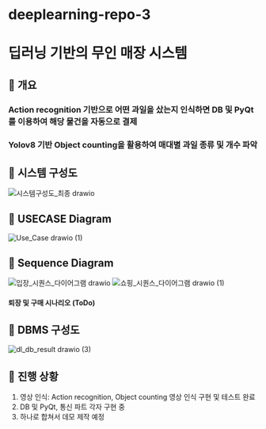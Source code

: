 # deeplearning-repo-3

# 딥러닝 기반의 무인 매장 시스템
## 📖 개요
### Action recognition 기반으로 어떤 과일을 샀는지 인식하면 DB 및 PyQt를 이용하여 해당 물건을 자동으로 결제
### Yolov8 기반 Object counting을 활용하여 매대별 과일 종류 및 개수 파악

## 🥇 시스템 구성도
![시스템구성도_최종 drawio](https://github.com/haneol0415/calculator/assets/61872888/1d7badf6-3f14-4edd-b98b-f63a84b99d1e)

## 🥇 USECASE Diagram
![Use_Case drawio (1)](https://github.com/haneol0415/calculator/assets/61872888/4819b346-45ac-46a7-9ddc-0a321045a179)

## 🥇 Sequence Diagram
![입장_시퀀스_다이어그램 drawio](https://github.com/haneol0415/calculator/assets/61872888/5a6749a7-7f3b-4fae-b796-7788e9ed971d)
![쇼핑_시퀀스_다이어그램 drawio (1)](https://github.com/haneol0415/calculator/assets/61872888/de376278-bb08-4448-b887-2bbc338b4c9b)

#### 퇴장 및 구매 시나리오 (ToDo)

## 🏅 DBMS 구성도
![dl_db_result drawio (3)](https://github.com/addinedu-ros-3rd/deeplearning-repo-3/assets/104709955/e9949bd6-afa5-4538-bbf2-fa8c182fc87b)

## 💎 진행 상황
1. 영상 인식: Action recognition, Object counting 영상 인식 구현 및 테스트 완료
2. DB 및 PyQt, 통신 파트 각자 구현 중
3. 하나로 합쳐서 데모 제작 예정
